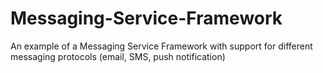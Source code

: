 # Messaging-Service-Framework
An example of a Messaging Service Framework with support for different messaging protocols (email, SMS, push notification)
